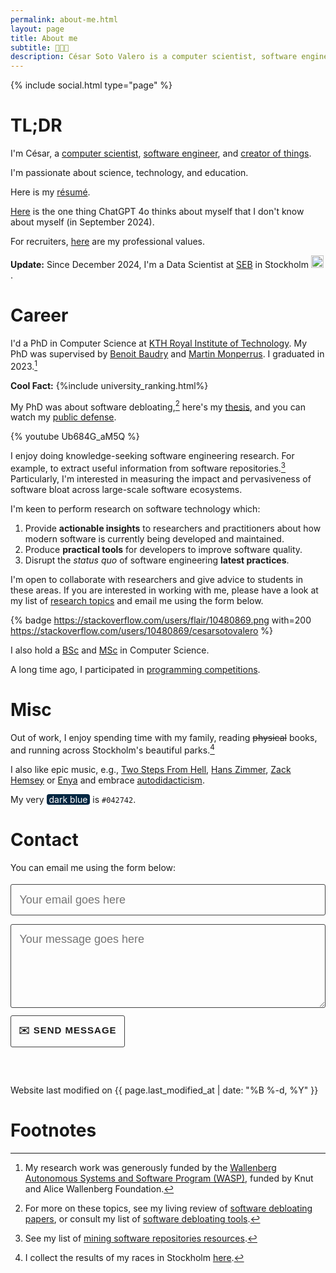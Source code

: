 ```yaml
---
permalink: about-me.html
layout: page
title: About me
subtitle: 👨🏼‍💻
description: César Soto Valero is a computer scientist, software engineer, and content creator.
---
```


{% include social.html type="page" %}

[//]: # (Profile to view: https://www.zeileis.org/)

[//]: # (<code style="text-align: center; font-family:jetbrains_monoregular, courier new, serif; font-size: 18px; font-weight: lighter">)

[//]: # ( <span class="type" style="text-align: center"></span>)


<!-- ![Custom badge](https://img.shields.io/badge/-WORK-blueviolet.svg) -->
# TL;DR

I'm César, a [computer scientist](./publications.html), [software engineer](./software.html), and [creator of things](./blog).

I'm passionate about science, technology, and education. 

Here is my [résumé](../files/CV/cv.pdf).

[Here](https://chatgpt.com/share/6732edfc-2374-8007-98e4-091b4f0ccff9) is the one thing ChatGPT 4o thinks about myself that I don't know about myself (in September 2024).

For recruiters, [here](./my-professional-values.html) are my professional values.

**Update:** Since December 2024, I'm a Data Scientist at [SEB](https://seb.se/) in Stockholm <img class="emoji" title=":sweden:" alt=":sweden:" src="https://github.githubassets.com/images/icons/emoji/unicode/1f1f8-1f1ea.png" height="20" width="20">.

# Career

I'd a PhD in Computer Science at [KTH Royal Institute of Technology](https://kth.se).
My PhD was supervised by [Benoit Baudry](https://www.kth.se/profile/baudry) and [Martin Monperrus](https://www.monperrus.net/martin/).
I graduated in 2023.[^4]

**Cool Fact:** {%include university_ranking.html%}

My PhD was about software debloating,[^1] here's my [thesis](https://www.cesarsotovalero.net/files/thesis/cesar-fulltext.pdf), and you can watch my [public defense](https://youtu.be/Ub684G_aM5Q?si=5Ow61XFEGmtP9ZZw).

{% youtube Ub684G_aM5Q %}

I enjoy doing knowledge-seeking software engineering research.
For example, to extract useful information from software repositories.[^2] 
Particularly, I'm interested in measuring the impact and pervasiveness of software bloat across large-scale software ecosystems.

I'm keen to perform research on software technology which:

1. Provide **actionable insights** to researchers and practitioners about how modern software is currently being developed and maintained.
2. Produce **practical tools** for developers to improve software quality.
3. Disrupt the _status quo_ of software engineering **latest practices**.

I'm open to collaborate with researchers and give advice to students in these areas.
If you are interested in working with me, please have a look at my list of [research topics](./collaborations.html) and email me using the form below.

{% badge https://stackoverflow.com/users/flair/10480869.png with=200 https://stackoverflow.com/users/10480869/cesarsotovalero %}

I also hold a [BSc](../../files/certificates/BSc_Degree_(certified)_eng.pdf) and [MSc](../../files/certificates/MSc_Degree_(certified)_eng.pdf) in Computer Science.

A long time ago, I participated in [programming competitions](/competitions.html). 

# Misc

Out of work, I enjoy spending time with my family, reading ~~physical~~ books, and running across Stockholm's beautiful parks.[^3]

I also like epic music, e.g., [Two Steps From Hell](https://www.youtube.com/watch?v=9O4_awEHh1g), [Hans Zimmer](https://www.youtube.com/watch?v=hHwqfT4mhfI), [Zack Hemsey](https://www.youtube.com/user/zackhemsey) or [Enya](https://www.youtube.com/watch?v=7jfRG-fgvQ8) and embrace [autodidacticism](https://en.wikipedia.org/wiki/Autodidacticism).

My very <span style="background-color:#042742;color:white;border-radius:4px;">&nbsp;dark blue&nbsp;</span> is `#042742`.

#  Contact

<!-- 
     After implementing this contact form make sure
     1. you have defined "email: youremail@email.com" in _config.yml file.
     2. you verify your form on formspree.io.
-->

You can email me using the form below:

<form id="contact-me" class="wj-contact" action="https://formspree.io/mrgqpknn" method="POST">
    <input type="text" name="email" placeholder="Your email goes here">
    <textarea type="text" name="content" rows="5" placeholder="Your message goes here"></textarea>
    <input type="hidden" name="_next" value="<REDIRECTION LINK> ">
    <input type="hidden" name="_subject" value="New Contact Form Submission">
    <input type="text" name="_gotcha" style="display:none">
    <input type="submit" value="✉️ Send Message">
</form>

<style>
form.wj-contact input[type="text"], form.wj-contact textarea[type="text"] {
    width: 100%;
    vertical-align: middle;
    font-size: 18px;
    margin-top: 0.25em;
    margin-bottom: 0.5em;
    padding: 0.75em;
    font-weight: lighter;
    border-style: solid;
    border-color: #444;
    outline-color: #444;
    border-width: 1px;
    border-radius: 3px;
    transition: box-shadow .2s ease;
    font-family:  "Equity Text A", sans-serif;
    cursor: pointer;
    background-color: var(--blockquote-background-color);
}

form.wj-contact input[type="submit"] {
    outline: none;
    color: var(--main-text-color);
    border-radius: 3px;
    padding: 12px;
    margin: 0.25em 0 0 0;
    height: auto;
    font-family:  "Concourse T6", sans-serif;
    text-transform: uppercase;
    font-size: 15px;
    font-weight: 800;
    letter-spacing: 1px;
    border: 1px solid #444;
    background-color: var(--blockquote-background-color);
    transition: transform 0.1s ease, box-shadow 0.1s ease;
}

form.wj-contact input[type="submit"]:hover {
  background-color: var(--blockquote-background-color);
  color: var(--main-text-color);
  cursor: pointer;
}

form.wj-contact input[type="submit"]:active {
  transform: scale(0.95);
  box-shadow: 0 2px 4px rgba(0, 0, 0, 0.2);
}
</style>

<!-- Typing -->
<script src="https://cdn.jsdelivr.net/npm/typed.js@2.0.12"></script>
<script>
   var typed = new Typed('.type', {
      strings: [
              "I code in Java",
              "I code in R",
              "I code in Javascript",
              "I code in Python",
              "I design software",
              "I read research papers",
              "I contribute to open-source",
              "I write about what I learn",
              "I teach what I know",
              "I do research",
              "I overcome my failures",
              "I never stop learning",
              "I don't give up",              
              "I value family and friends",
              "I like listening podcasts",
              "I like homemade food",
              "I like photography",
      ],
      // Optionally use an HTML element to grab strings from (must wrap each string in a <p>)
      stringsElement: null,
      // typing speed
      typeSpeed: 100,
      // time before typing starts
      startDelay: 1200,
      // backspacing speed
      backSpeed: 20,
      // time before backspacing
      backDelay: 500,
      // loop
      loop: true,
      // false = infinite
      loopCount: 10,
      // show cursor
      showCursor: true,
      // character for cursor
      cursorChar: "|",
      // attribute to type (null == text)
      attr: null,
      // either html or text
      contentType: 'html',
      // call when done callback function
      callback: function () {
      },
      // starting callback function before each string
      preStringTyped: function () {
      },
      //callback for every typed string
      onStringTyped: function () {
      },
      // callback for reset
      resetCallback: function () {
      }
   });
</script>


<p class="post-meta" style="margin-top: 60px;">
   <i class="fas fa-user-edit"></i>
   Website last modified on {{ page.last_modified_at | date: "%B %-d, %Y" }}
</p>

# Footnotes

[^1]: For more on these topics, see my living review of [software debloating papers](./software-debloating-papers.html), or consult my list of [software debloating tools](./software-debloating-tools.html).

[^2]: See my list of [mining software repositories resources](./mining-software-repositories-resources.html).

[^3]: I collect the results of my races in Stockholm [here](/races.html).

[^4]: My research work was generously funded by the [Wallenberg Autonomous Systems and Software Program (WASP)](https://wasp-sweden.org), funded by Knut and Alice Wallenberg Foundation.

